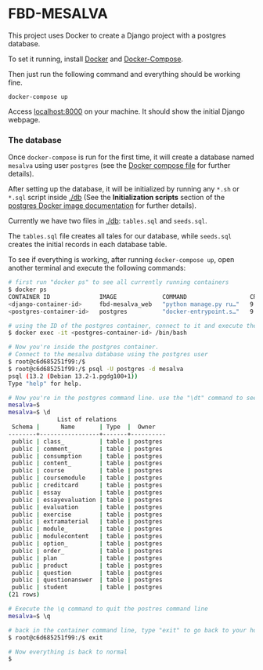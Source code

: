 # FBD-MESALVA

This project uses Docker to create a Django project with a postgres database.

To set it running, install [Docker](https://docs.docker.com/get-docker/) and [Docker-Compose](https://docs.docker.com/compose/install/).

Then just run the following command and everything should be working fine.

```
docker-compose up
```

Access [localhost:8000](http://localhost:8000) on your machine. It should show the initial Django webpage.

### The database

Once `docker-compose` is run for the first time, it will create a database named `mesalva` using user `postgres` (see the [Docker compose file](./docker-compose.yml) for further details).

After setting up the database, it will be initialized by running any `*.sh` or `*.sql` script inside [./db](./db) (See the **Initialization scripts** section of the [postgres Docker image documentation](https://hub.docker.com/_/postgres) for further details).

Currently we have two files in [./db](./db): `tables.sql` and `seeds.sql`.

The `tables.sql` file creates all tales for our database, while `seeds.sql` creates the initial records in each database table.

To see if everything is working, after running `docker-compose up`, open another terminal and execute the following commands:

```bash
# first run "docker ps" to see all currently running containers
$ docker ps 
CONTAINER ID              IMAGE             COMMAND                  CREATED         STATUS         PORTS                    NAMES
<django-container-id>     fbd-mesalva_web   "python manage.py ru…"   9 minutes ago   Up 9 minutes   0.0.0.0:8000->8000/tcp   fbd-mesalva_web_1
<postgres-container-id>   postgres          "docker-entrypoint.s…"   9 minutes ago   Up 9 minutes   5432/tcp                 fbd-mesalva_db_1

# using the ID of the postgres container, connect to it and execute the command line
$ docker exec -it <postgres-container-id> /bin/bash 

# Now you're inside the postgres container.
# Connect to the mesalva database using the postgres user
$ root@c6d685251f99:/$
$ root@c6d685251f99:/$ psql -U postgres -d mesalva 
psql (13.2 (Debian 13.2-1.pgdg100+1))
Type "help" for help.

# Now you're in the postgres command line. use the "\dt" command to see all tables
mesalva=$
mesalva=$ \d
              List of relations
 Schema |      Name       | Type  |  Owner   
--------+-----------------+-------+----------
 public | class_          | table | postgres
 public | comment_        | table | postgres
 public | consumption     | table | postgres
 public | content_        | table | postgres
 public | course          | table | postgres
 public | coursemodule    | table | postgres
 public | creditcard      | table | postgres
 public | essay           | table | postgres
 public | essayevaluation | table | postgres
 public | evaluation      | table | postgres
 public | exercise        | table | postgres
 public | extramaterial   | table | postgres
 public | module_         | table | postgres
 public | modulecontent   | table | postgres
 public | option_         | table | postgres
 public | order_          | table | postgres
 public | plan            | table | postgres
 public | product         | table | postgres
 public | question        | table | postgres
 public | questionanswer  | table | postgres
 public | student         | table | postgres
(21 rows)

# Execute the \q command to quit the postres command line
mesalva=$ \q

# back in the container command line, type "exit" to go back to your host machine command line
$ root@c6d685251f99:/$ exit

# Now everything is back to normal
$
```
